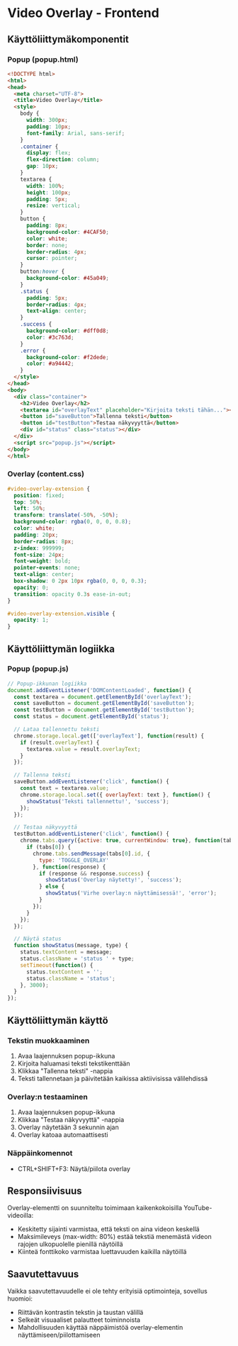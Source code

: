 # Video Overlay - Frontend

## Käyttöliittymäkomponentit

### Popup (popup.html)
```html
<!DOCTYPE html>
<html>
<head>
  <meta charset="UTF-8">
  <title>Video Overlay</title>
  <style>
    body {
      width: 300px;
      padding: 10px;
      font-family: Arial, sans-serif;
    }
    .container {
      display: flex;
      flex-direction: column;
      gap: 10px;
    }
    textarea {
      width: 100%;
      height: 100px;
      padding: 5px;
      resize: vertical;
    }
    button {
      padding: 8px;
      background-color: #4CAF50;
      color: white;
      border: none;
      border-radius: 4px;
      cursor: pointer;
    }
    button:hover {
      background-color: #45a049;
    }
    .status {
      padding: 5px;
      border-radius: 4px;
      text-align: center;
    }
    .success {
      background-color: #dff0d8;
      color: #3c763d;
    }
    .error {
      background-color: #f2dede;
      color: #a94442;
    }
  </style>
</head>
<body>
  <div class="container">
    <h2>Video Overlay</h2>
    <textarea id="overlayText" placeholder="Kirjoita teksti tähän..."></textarea>
    <button id="saveButton">Tallenna teksti</button>
    <button id="testButton">Testaa näkyvyyttä</button>
    <div id="status" class="status"></div>
  </div>
  <script src="popup.js"></script>
</body>
</html>
```

### Overlay (content.css)
```css
#video-overlay-extension {
  position: fixed;
  top: 50%;
  left: 50%;
  transform: translate(-50%, -50%);
  background-color: rgba(0, 0, 0, 0.8);
  color: white;
  padding: 20px;
  border-radius: 8px;
  z-index: 999999;
  font-size: 24px;
  font-weight: bold;
  pointer-events: none;
  text-align: center;
  box-shadow: 0 2px 10px rgba(0, 0, 0, 0.3);
  opacity: 0;
  transition: opacity 0.3s ease-in-out;
}

#video-overlay-extension.visible {
  opacity: 1;
}
```

## Käyttöliittymän logiikka

### Popup (popup.js)
```javascript
// Popup-ikkunan logiikka
document.addEventListener('DOMContentLoaded', function() {
  const textarea = document.getElementById('overlayText');
  const saveButton = document.getElementById('saveButton');
  const testButton = document.getElementById('testButton');
  const status = document.getElementById('status');

  // Lataa tallennettu teksti
  chrome.storage.local.get(['overlayText'], function(result) {
    if (result.overlayText) {
      textarea.value = result.overlayText;
    }
  });

  // Tallenna teksti
  saveButton.addEventListener('click', function() {
    const text = textarea.value;
    chrome.storage.local.set({ overlayText: text }, function() {
      showStatus('Teksti tallennettu!', 'success');
    });
  });

  // Testaa näkyvyyttä
  testButton.addEventListener('click', function() {
    chrome.tabs.query({active: true, currentWindow: true}, function(tabs) {
      if (tabs[0]) {
        chrome.tabs.sendMessage(tabs[0].id, {
          type: 'TOGGLE_OVERLAY'
        }, function(response) {
          if (response && response.success) {
            showStatus('Overlay näytetty!', 'success');
          } else {
            showStatus('Virhe overlay:n näyttämisessä!', 'error');
          }
        });
      }
    });
  });

  // Näytä status
  function showStatus(message, type) {
    status.textContent = message;
    status.className = 'status ' + type;
    setTimeout(function() {
      status.textContent = '';
      status.className = 'status';
    }, 3000);
  }
});
```

## Käyttöliittymän käyttö

### Tekstin muokkaaminen
1. Avaa laajennuksen popup-ikkuna
2. Kirjoita haluamasi teksti tekstikenttään
3. Klikkaa "Tallenna teksti" -nappia
4. Teksti tallennetaan ja päivitetään kaikissa aktiivisissa välilehdissä

### Overlay:n testaaminen
1. Avaa laajennuksen popup-ikkuna
2. Klikkaa "Testaa näkyvyyttä" -nappia
3. Overlay näytetään 3 sekunnin ajan
4. Overlay katoaa automaattisesti

### Näppäinkomennot
- CTRL+SHIFT+F3: Näytä/piilota overlay

## Responsiivisuus

Overlay-elementti on suunniteltu toimimaan kaikenkokoisilla YouTube-videoilla:
- Keskitetty sijainti varmistaa, että teksti on aina videon keskellä
- Maksimileveys (max-width: 80%) estää tekstiä menemästä videon rajojen ulkopuolelle pienillä näytöillä
- Kiinteä fonttikoko varmistaa luettavuuden kaikilla näytöillä

## Saavutettavuus

Vaikka saavutettavuudelle ei ole tehty erityisiä optimointeja, sovellus huomioi:
- Riittävän kontrastin tekstin ja taustan välillä
- Selkeät visuaaliset palautteet toiminnoista
- Mahdollisuuden käyttää näppäimistöä overlay-elementin näyttämiseen/piilottamiseen 